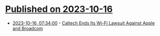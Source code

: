 # [Published on 2023-10-16](index.md)

* [2023-10-16, 07:34:00](https://apple.slashdot.org/story/23/10/16/029202/caltech-ends-its-wi-fi-lawsuit-against-apple-and-broadcom?utm_source=rss1.0mainlinkanon&utm_medium=feed) - [Caltech Ends Its Wi-Fi Lawsuit Against Apple and Broadcom](https://apple.slashdot.org/story/23/10/16/029202/caltech-ends-its-wi-fi-lawsuit-against-apple-and-broadcom?utm_source=rss1.0mainlinkanon&utm_medium=feed)
